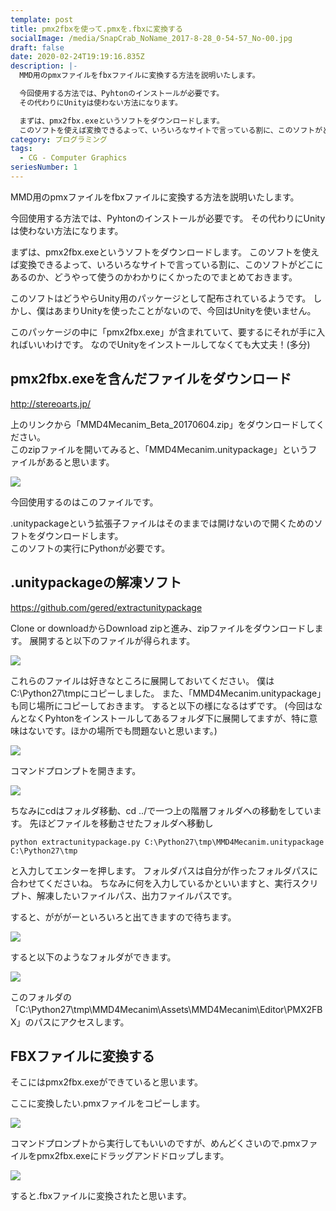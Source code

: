 ```yaml
---
template: post
title: pmx2fbxを使って.pmxを.fbxに変換する
socialImage: /media/SnapCrab_NoName_2017-8-28_0-54-57_No-00.jpg
draft: false
date: 2020-02-24T19:19:16.835Z
description: |-
  MMD用のpmxファイルをfbxファイルに変換する方法を説明いたします。

  今回使用する方法では、Pyhtonのインストールが必要です。
  その代わりにUnityは使わない方法になります。

  まずは、pmx2fbx.exeというソフトをダウンロードします。
  このソフトを使えば変換できるよって、いろいろなサイトで言っている割に、このソフトがどこにあるのか、どうやって使うのかわかりにくかったのでまとめておきます。
category: プログラミング
tags:
  - CG - Computer Graphics
seriesNumber: 1
---
```

MMD用のpmxファイルをfbxファイルに変換する方法を説明いたします。

今回使用する方法では、Pyhtonのインストールが必要です。 その代わりにUnityは使わない方法になります。

まずは、pmx2fbx.exeというソフトをダウンロードします。 このソフトを使えば変換できるよって、いろいろなサイトで言っている割に、このソフトがどこにあるのか、どうやって使うのかわかりにくかったのでまとめておきます。

このソフトはどうやらUnity用のパッケージとして配布されているようです。 しかし、僕はあまりUnityを使ったことがないので、今回はUnityを使いません。

このパッケージの中に「pmx2fbx.exe」が含まれていて、要するにそれが手に入ればいいわけです。 なのでUnityをインストールしてなくても大丈夫！(多分)

## pmx2fbx.exeを含んだファイルをダウンロード

<http://stereoarts.jp/>

上のリンクから「MMD4Mecanim_Beta_20170604.zip」をダウンロードしてください。\
このzipファイルを開いてみると、「MMD4Mecanim.unitypackage」というファイルがあると思います。

![](/media/SnapCrab_NoName_2017-8-28_0-8-19_No-00.png)

今回使用するのはこのファイルです。

.unitypackageという拡張子ファイルはそのままでは開けないので開くためのソフトをダウンロードします。 \
このソフトの実行にPythonが必要です。

## .unitypackageの解凍ソフト

<https://github.com/gered/extractunitypackage>

Clone or downloadからDownload zipと進み、zipファイルをダウンロードします。 展開すると以下のファイルが得られます。

![](/media/SnapCrab_NoName_2017-8-28_0-7-47_No-00.png)

これらのファイルは好きなところに展開しておいてください。 僕はC:\Python27\tmpにコピーしました。
また、「MMD4Mecanim.unitypackage」も同じ場所にコピーしておきます。
すると以下の様になるはずです。
(今回はなんとなくPyhtonをインストールしてあるフォルダ下に展開してますが、特に意味はないです。ほかの場所でも問題ないと思います。)

![](/media/SnapCrab_NoName_2017-8-28_0-7-31_No-00.png)

コマンドプロンプトを開きます。

![](/media/SnapCrab_NoName_2017-8-27_23-59-15_No-00.png)

ちなみにcdはフォルダ移動、cd ../で一つ上の階層フォルダへの移動をしています。 先ほどファイルを移動させたフォルダへ移動し

`python extractunitypackage.py C:\Python27\tmp\MMD4Mecanim.unitypackage C:\Python27\tmp`

と入力してエンターを押します。 フォルダパスは自分が作ったフォルダパスに合わせてくださいね。
ちなみに何を入力しているかといいますと、実行スクリプト、解凍したいファイルパス、出力ファイルパスです。

すると、がががーといろいろと出てきますので待ちます。

![](/media/SnapCrab_NoName_2017-8-28_0-2-55_No-00.png)

すると以下のようなフォルダができます。

![](/media/SnapCrab_NoName_2017-8-28_0-4-40_No-00.png)

このフォルダの「C:\Python27\tmp\MMD4Mecanim\Assets\MMD4Mecanim\Editor\PMX2FBX」のパスにアクセスします。

## FBXファイルに変換する

そこにはpmx2fbx.exeができていると思います。

 ここに変換したい.pmxファイルをコピーします。

![](/media/SnapCrab_NoName_2017-8-28_0-11-10_No-00.png)

コマンドプロンプトから実行してもいいのですが、めんどくさいので.pmxファイルをpmx2fbx.exeにドラッグアンドドロップします。

![](/media/SnapCrab_NoName_2017-8-28_0-9-42_No-00.png)

すると.fbxファイルに変換されたと思います。
